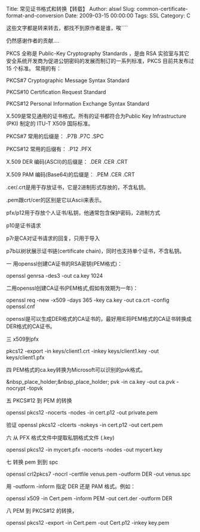 Title: 常见证书格式和转换【转载】
Author: alswl
Slug: common-certificate-format-and-conversion
Date: 2009-03-15 00:00:00
Tags: SSL
Category: C

这些文字都是转来转去，都找不到原作者是谁，唉````

仍然感谢作者的贡献....

PKCS 全称是 Public-Key Cryptography Standards ，是由 RSA
实验室与其它安全系统开发商为促进公钥密码的发展而制订的一系列标准，PKCS 目前共发布过 15 个标准。 常用的有：

PKCS#7 Cryptographic Message Syntax Standard

PKCS#10 Certification Request Standard

PKCS#12 Personal Information Exchange Syntax Standard

X.509是常见通用的证书格式。所有的证书都符合为Public Key Infrastructure (PKI) 制定的 ITU-T X509 国际标准。

PKCS#7 常用的后缀是： .P7B .P7C .SPC

PKCS#12 常用的后缀有： .P12 .PFX

X.509 DER 编码(ASCII)的后缀是： .DER .CER .CRT

X.509 PAM 编码(Base64)的后缀是： .PEM .CER .CRT

.cer/.crt是用于存放证书，它是2进制形式存放的，不含私钥。

.pem跟crt/cer的区别是它以Ascii来表示。

pfx/p12用于存放个人证书/私钥，他通常包含保护密码，2进制方式

p10是证书请求

p7r是CA对证书请求的回复，只用于导入

p7b以树状展示证书链(certificate chain)，同时也支持单个证书，不含私钥。

一 用openssl创建CA证书的RSA密钥(PEM格式)：

openssl genrsa -des3 -out ca.key 1024

二用openssl创建CA证书(PEM格式,假如有效期为一年)：

openssl req -new -x509 -days 365 -key ca.key -out ca.crt -config openssl.cnf

openssl是可以生成DER格式的CA证书的，最好用IE将PEM格式的CA证书转换成DER格式的CA证书。

三 x509到pfx

pkcs12 -export -in keys/client1.crt -inkey keys/client1.key -out
keys/client1.pfx

四 PEM格式的ca.key转换为Microsoft可以识别的pvk格式。

&nbsp_place_holder;&nbsp_place_holder; pvk -in ca.key -out ca.pvk -nocrypt
-topvk

五 PKCS#12 到 PEM 的转换

openssl pkcs12 -nocerts -nodes -in cert.p12 -out private.pem

验证 openssl pkcs12 -clcerts -nokeys -in cert.p12 -out cert.pem

六 从 PFX 格式文件中提取私钥格式文件 (.key)

openssl pkcs12 -in mycert.pfx -nocerts -nodes -out mycert.key

七 转换 pem 到到 spc

openssl crl2pkcs7 -nocrl -certfile venus.pem -outform DER -out venus.spc

用 -outform -inform 指定 DER 还是 PAM 格式。例如：

openssl x509 -in Cert.pem -inform PEM -out cert.der -outform DER

八 PEM 到 PKCS#12 的转换，

openssl pkcs12 -export -in Cert.pem -out Cert.p12 -inkey key.pem

